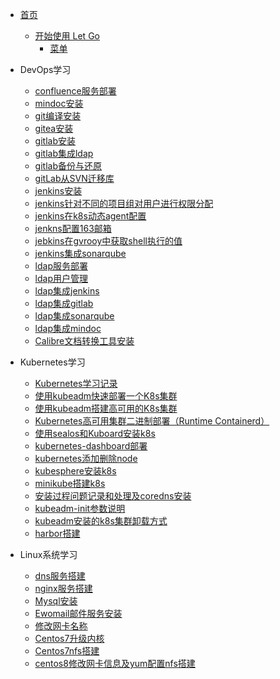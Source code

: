 <!-- _sidebar.md -->

* [首页](/)
  * [开始使用 Let Go](/README.md) <!--注意这里是相对路径-->
    * [菜单](/README.md)

* DevOps学习
  * [confluence服务部署](/devops/confluence服务部署.md)
  * [mindoc安装](/devops/MinDoc安装.md)
  * [git编译安装](devops/git安装.md)
  * [gitea安装](devops/gitea安装.md)
  * [gitlab安装](devops/gitLab安装极狐.md)
  * [gitlab集成ldap](/devops/gitLab集成ldap.md)
  * [gitlab备份与还原](/devops/gitlab-backup-rollbak.md)
  * [gitLab从SVN迁移库](/devops/gitLab从SVN迁移库.md)
  * [jenkins安装](/devops/jebkins安装.md)
  * [jenkins针对不同的项目组对用户进行权限分配](/devops/jenkins针对不同的项目组对用户进行权限分配.md)
  * [jenkins在k8s动态agent配置](/devops/jenkins在k8s动态agent配置.md)
  * [jenkns配置163邮箱](/devops/jenkns配置163邮箱.md)
  * [jebkins在gvrooy中获取shell执行的值](/devops/jebkins在gvrooy中获取shell执行的值.md)
  * [jenkins集成sonarqube](/devops/jenkins集成sonarqube.md)
  * [ldap服务部署](/devops/ldap服务部署.md)
  * [ldap用户管理](/devops/ldap用户管理.md)
  * [ldap集成jenkins](/devops/ldap集成jenkins.md)
  * [ldap集成gitlab](/devops/gitLab集成ldap.md)
  * [ldap集成sonarqube](/devops/ldap集成sonarqube.md)
  * [ldap集成mindoc](/devops/ldap集成mindoc.md)
  * [Calibre文档转换工具安装](/devops/Calibre文档转换工具安装.md)
* Kubernetes学习
  * [Kubernetes学习记录](/k8s/README.md)
  * [使用kubeadm快速部署一个K8s集群](k8s/fast-install-k8s.md)
  * [使用kubeadm搭建高可用的K8s集群](k8s/使用kubeadm搭建高可用的K8s集群)
  * [Kubernetes高可用集群二进制部署（Runtime Containerd）](k8s/Kubernetes高可用集群二进制部署Runtime-Containerd)
  * [使用sealos和Kuboard安装k8s](k8s/使用sealos和Kuboard安装k8s)
  * [kubernetes-dashboard部署](k8s/kubernetes-dashboard)
  * [kubernetes添加删除node](k8s/kubernetes添加删除node)
  * [kubesphere安装k8s](k8s/kubesphere安装k8s)
  * [minikube搭建k8s](docs/k8s/minikube搭建k8s.md)
  * [安装过程问题记录和处理及coredns安装](/k8s/安装过程问题记录和处理及coredns安装.md)
  * [kubeadm-init参数说明](/k8s/kubeadm-init参数.md)
  * [kubeadm安装的k8s集群卸载方式](/k8s/kubeadm安装的k8s集群卸载方式.md)
  * [harbor搭建](/k8s/harbor搭建.md)
* Linux系统学习
  * [dns服务搭建](/Linux/搭建dns服务器.md)
  * [nginx服务搭建](/Linux/nginx安装.md)
  * [Mysql安装](/Linux/Mysql安装.md)
  * [Ewomail邮件服务安装](/Linux/Ewomail邮件服务安装.md)
  * [修改网卡名称](/Linux/修改网卡名称.md)
  * [Centos7升级内核](/Linux/Centos7升级内核.md)
  * [Centos7nfs搭建](/Linux/centos-nfs搭建.md)
  * [centos8修改网卡信息及yum配置nfs搭建](/Linux/centos8-修改网卡信息及yum配置nfs搭建.md)
